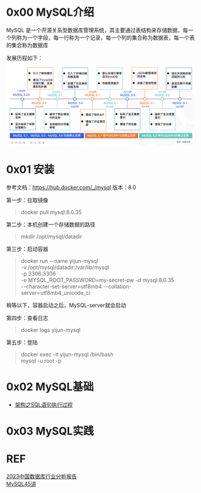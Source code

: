 # 0x00 MySQL介绍
MySQL 是一个开源关系型数据库管理系统，其主要通过表结构来存储数据，每一个列称为一个字段，每一行称为一个记录，每一个列的集合称为数据表，每一个表的集合称为数据库

发展历程如下：

![MySQL的发展历程](https://github.com/oneCoderMan/javastudy/blob/e4cfa533c6fc9666e8a2e50d452a960c1920a11d/notes/src/main/resources/mysql/pics/mysqlVersion.png)


# 0x01 安装
参考文档：https://hub.docker.com/_/mysql
版本：8.0

第一步：拉取镜像
>docker pull mysql:8.0.35

第二步：本机创建一个存储数据的路径
> mkdir /opt/mysql/datadir

第三步：启动容器
>docker run --name yijun-mysql \
-v /opt/mysql/datadir:/var/lib/mysql \
-p 3306:3306 \
-e MYSQL_ROOT_PASSWORD=my-secret-pw -d mysql:8.0.35 \
--character-set-server=utf8mb4 --collation-server=utf8mb4_unicode_ci

稍等以下，容器启动之后，MySQL-server就会启动

第四步：查看日志
> docker logs yijun-mysql

第五步：登陆
> docker exec -it yijun-mysql /bin/bash <br>
> mysql -u root -p
> 
> 

# 0x02 MySQL基础
* [架构之SQL语句执行过程](./arch.md)

# 0x03 MySQL实践

# REF
[2023中国数据库行业分析报告](https://www.cnblogs.com/modb/p/17754420.html) <br>
[MySQL45讲](https://funnylog.gitee.io/mysql45/)